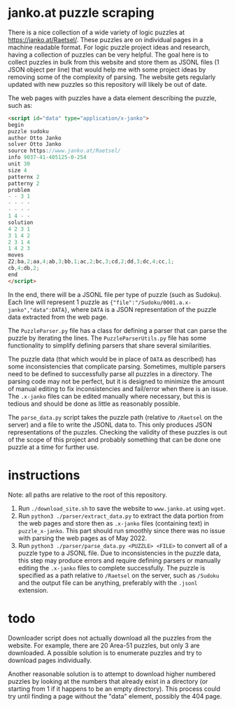 # janko.at puzzle scraping

There is a nice collection of a wide variety of logic puzzles at
https://janko.at/Raetsel/. These puzzles are on individual pages in a machine
readable format. For logic puzzle project ideas and research, having a
collection of puzzles can be very helpful. The goal here is to collect puzzles
in bulk from this website and store them as JSONL files (1 JSON object per line)
that would help me with some project ideas by removing some of the complexity of
parsing. The website gets regularly updated with new puzzles so this repository
will likely be out of date.

The web pages with puzzles have a data element describing the puzzle, such as:
```html
<script id="data" type="application/x-janko">
begin
puzzle sudoku
author Otto Janko
solver Otto Janko
source https://www.janko.at/Raetsel/
info 9037-41-405125-0-254
unit 30
size 4
patternx 2
patterny 2
problem
- - 3 1
- - - -
- - - -
1 4 - -
solution
4 2 3 1
3 1 4 2
2 3 1 4
1 4 2 3
moves
Z2;ba,2;aa,4;ab,3;bb,1;ac,2;bc,3;cd,2;dd,3;dc,4;cc,1;
cb,4;db,2;
end
</script>
```

In the end, there will be a JSONL file per type of puzzle (such as Sudoku). Each
line will represent 1 puzzle as `{"file":"/Sudoku/0001.a.x-janko","data":DATA}`,
where `DATA` is a JSON representation of the puzzle data extracted from the web
page.

The `PuzzleParser.py` file has a class for defining a parser that can parse the\
puzzle by iterating the lines. The `PuzzleParserUtils.py` file has some
functionality to simplify defining parsers that share several similarities.

The puzzle data (that which would be in place of `DATA` as described) has some
inconsistencies that complicate parsing. Sometimes, multiple parsers need to be
defined to successfully parse all puzzles in a directory. The parsing code may
not be perfect, but it is designed to minimize the amount of manual editing to
fix inconsistencies and fail/error when there is an issue. The `.x-janko` files
can be edited manually where necessary, but this is tedious and should be done
as little as reasonably possible.

The `parse_data.py` script takes the puzzle path (relative to `/Raetsel` on the
server) and a file to write the JSONL data to. This only produces JSON
representations of the puzzles. Checking the validity of these puzzles is out of
the scope of this project and probably something that can be done one puzzle at
a time for further use.

# instructions

Note: all paths are relative to the root of this repository.

1. Run `./download_site.sh` to save the website to `www.janko.at` using `wget`.
2. Run `python3 ./parser/extract_data.py` to extract the data portion from the
web pages and store then as `.x-janko` files (containing text) in
`puzzle_x-janko`. This part should run smoothly since there was no issue with
parsing the web pages as of May 2022.
3. Run `python3 ./parser/parse_data.py <PUZZLE> <FILE>` to convert all of a
puzzle type to a JSONL file. Due to inconsistencies in the puzzle data, this
step may produce errors and require defining parsers or manually editing the
`.x-janko` files to complete successfully. The puzzle is specified as a path
relative to `/Raetsel` on the server, such as `/Sudoku` and the output file can
be anything, preferably with the `.jsonl` extension.

# todo

Downloader script does not actually download all the puzzles from the website.
For example, there are 20 Area-51 puzzles, but only 3 are downloaded. A possible
solution is to enumerate puzzles and try to download pages individually.

Another reasonable solution is to attempt to download higher numbered puzzles by
looking at the numbers that already exist in a directory (or starting from 1 if
it happens to be an empty directory). This process could try until finding a
page without the "data" element, possibly the 404 page.
